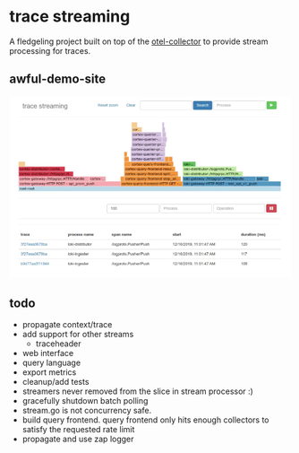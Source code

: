 # trace streaming

A fledgeling project built on top of the [otel-collector](https://github.com/open-telemetry/opentelemetry-collector) to provide stream processing for traces.

## awful-demo-site

![awful demo site](./awful-demo-site.png)

## todo

- propagate context/trace
- add support for other streams
  - traceheader
- web interface
- query language
- export metrics
- cleanup/add tests
- streamers never removed from the slice in stream processor :)
- gracefully shutdown batch polling
- stream.go is not concurrency safe.
- build query frontend.  query frontend only hits enough collectors to satisfy the requested rate limit
- propagate and use zap logger